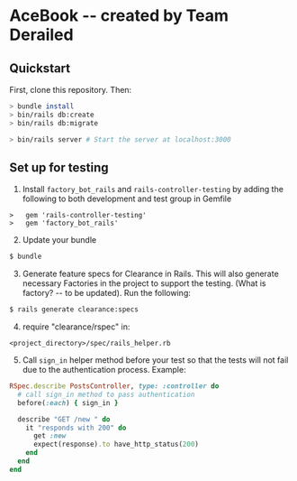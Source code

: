 # AceBook -- created by Team Derailed 

## Quickstart

First, clone this repository. Then:

```bash
> bundle install
> bin/rails db:create
> bin/rails db:migrate
```

```bash
> bin/rails server # Start the server at localhost:3000
```

## Set up for testing

1. Install `factory_bot_rails` and `rails-controller-testing` by adding the following to both development and test group in Gemfile

```
>   gem 'rails-controller-testing'
>   gem 'factory_bot_rails'
```

2. Update your bundle

```bash
$ bundle
```

3. Generate feature specs for Clearance in Rails. This will also generate necessary Factories in the project to support the testing. (What is factory? -- to be updated). Run the following:

```bash
$ rails generate clearance:specs
```

4. require "clearance/rspec" in:
```
<project_directory>/spec/rails_helper.rb
```

5. Call `sign_in` helper method before your test so that the tests will not fail due to the authentication process. Example:

```ruby
RSpec.describe PostsController, type: :controller do
  # call sign_in method to pass authentication
  before(:each) { sign_in }

  describe "GET /new " do
    it "responds with 200" do
      get :new
      expect(response).to have_http_status(200)
    end
  end
end
```

